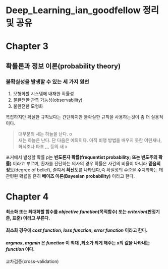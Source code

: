 # Deep_Learning_ian_goodfellow 정리 및 공유


# Chapter 3
## 확률론과 정보 이론(probability theory)
### 불확실성을 발생할 수 있는 세 가지 원천
1. 모형화할 시스템에 내재한 확률성
2. 불완전한 관측 가능성(observability)
3. 불완전한 모형화

복잡하지만 확실한 규칙보다는 간단하지만 불확실한 규칙을 사용하는것이 좀 더 실용적이다.
> 대부분의 새는 하늘을 난다. o     
> 새는 하늘은 난다. 단 다음은 예외이다. 아직 비행 방법을 배우지 못한 어린새나, 화식조나 타조 ,,, 등의 새 x

포커에서 발생할 확률 p는 **빈도론자 확률(frequentist probability; 또는 빈도주의 확률)** 이라고 부르며, 환자를 진단하는 의사의 경우 확률은 사건의 비율이 아니라 **믿음의 정도**(degree of belief), 줄여서 **확신도**를 나타낸다,즉 확실성의 수준을 수치화하는 데 관련된 확률을 흔히 **베이즈 이론(Bayesian probability)** 이라고 한다.

# Chapter 4

#### 최소화 또는 최대화할 함수를 _objective function_(목적함수) 또는 _criterion_(판정기준, 표준) 이라고 부른다.
#### 최소화 경우에 _cost function_, _loss function_, _error function_ 이라고 한다.


#### _argmax_, _argmin_ 은 _function_ 이 최대 ,최소가 되게 해주는 x의 값을 나타내는 _function_ 이다.


교차검증(cross-validation)
